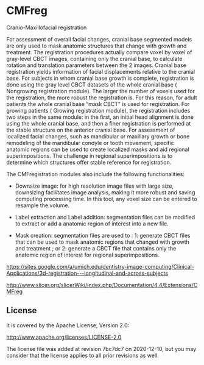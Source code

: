 CMFreg
======

Cranio-Maxillofacial registration

For assessment of overall facial changes, cranial base segmented models are only used to mask anatomic structures that change with growth and treatment. The registration procedures actually compare voxel by voxel of gray-level CBCT images, containing only the cranial base, to calculate rotation and translation parameters between the 2 images. Cranial base registration yields information of facial displacements relative to the cranial base. For subjects in whom cranial base growth is complete, registration is done using the gray level CBCT datasets of the whole cranial base ( Nongrowing registration module). The larger the number of voxels used for the registration, the more robust the registration is. For this reason, for adult patients the whole cranial base “mask CBCT” is used for registration. For growing patients ( Growing registration module), the registration includes two steps in the same module: in the first, an initial head alignment is done using the whole cranial base, and then a finer registration is performed at the stable structure on the anterior cranial base.
For assessment of localized facial changes, such as mandibular or maxillary growth or bone remodeling of the mandibular condyle or tooth movement, specific anatomic regions can be used to create localized masks and aid regional superimpositions. The challenge in regional superimpositions is to determine which structures offer stable reference for registration.

The CMFregistration modules also include the following functionalities:

* Downsize image: for high resolution image files with large size, downsizing facilitates image analysis, making it more robust and saving computing processing time. In this tool, any voxel size can be entered to resample the volume.

* Label extraction and Label addition: segmentation files can be modified to extract or add a anatomic region of interest into a new file.

* Mask creation: segmentation files are used to : 1: generate CBCT files that can be used to mask anatomic regions that changed with growth and treatment ; or 2: generate a CBCT file that contains only the anatomic region of interest for regional superimpositions.

https://sites.google.com/a/umich.edu/dentistry-image-computing/Clinical-Applications/3d-registration---longitudinal-and-across-subjects

http://www.slicer.org/slicerWiki/index.php/Documentation/4.4/Extensions/CMFreg

## License

It is covered by the Apache License, Version 2.0:

http://www.apache.org/licenses/LICENSE-2.0

The license file was added at revision 7bc7dc7 on 2020-12-10, but you may consider that the license applies to all prior revisions as well.
